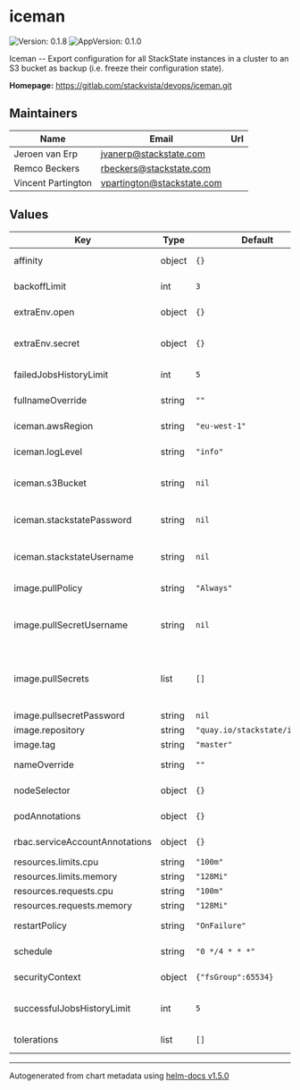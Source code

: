 # iceman

![Version: 0.1.8](https://img.shields.io/badge/Version-0.1.8-informational?style=flat-square) ![AppVersion: 0.1.0](https://img.shields.io/badge/AppVersion-0.1.0-informational?style=flat-square)

Iceman -- Export configuration for all StackState instances in a cluster to an S3 bucket as backup (i.e. freeze their configuration state).

**Homepage:** <https://gitlab.com/stackvista/devops/iceman.git>

## Maintainers

| Name | Email | Url |
| ---- | ------ | --- |
| Jeroen van Erp | jvanerp@stackstate.com |  |
| Remco Beckers | rbeckers@stackstate.com |  |
| Vincent Partington | vpartington@stackstate.com |  |

## Values

| Key | Type | Default | Description |
|-----|------|---------|-------------|
| affinity | object | `{}` | Affinity settings for pod assignment. |
| backoffLimit | int | `3` | For failed jobs, how many times to retry. |
| extraEnv.open | object | `{}` | Extra open environment variables to inject into pods. |
| extraEnv.secret | object | `{}` | Extra secret environment variables to inject into pods via a `Secret` object. |
| failedJobsHistoryLimit | int | `5` | The number of failed CronJob executions that are saved. |
| fullnameOverride | string | `""` | Override the fullname of the chart. |
| iceman.awsRegion | string | `"eu-west-1"` | Default AWS region where the S3 bucket resides. |
| iceman.logLevel | string | `"info"` | Log level of the Iceman application. |
| iceman.s3Bucket | string | `nil` | **REQUIRED** S3 bucket name to place the backup configuration. |
| iceman.stackstatePassword | string | `nil` | **REQUIRED** Administrator password for the Admin API running on all StackStates. |
| iceman.stackstateUsername | string | `nil` | **REQUIRED** Administrator username for the Admin API running on all StackStates. |
| image.pullPolicy | string | `"Always"` | Default container image pull policy. |
| image.pullSecretUsername | string | `nil` | Specify username and password to create an image pull secret that is used to pull the imagepullSecretUsername: |
| image.pullSecrets | list | `[]` | Extra secrets / credentials needed for container image registry. Is ignored when specifying a pullSecretUsername/password |
| image.pullsecretPassword | string | `nil` |  |
| image.repository | string | `"quay.io/stackstate/iceman"` | Base container image registry. |
| image.tag | string | `"master"` | Default container image tag. |
| nameOverride | string | `""` | Override the name of the chart. |
| nodeSelector | object | `{}` | Node labels for pod assignment. |
| podAnnotations | object | `{}` | Annotations to inject into `Job` pods. |
| rbac.serviceAccountAnnotations | object | `{}` | Additional `ServiceAccount` annotations. |
| resources.limits.cpu | string | `"100m"` | CPU resource limits. |
| resources.limits.memory | string | `"128Mi"` | Memory resource limits. |
| resources.requests.cpu | string | `"100m"` | CPU resource requests. |
| resources.requests.memory | string | `"128Mi"` | Memory resource requests. |
| restartPolicy | string | `"OnFailure"` | For failed jobs, how to handle restarts. |
| schedule | string | `"0 */4 * * *"` | Default schedule for this CronJob. |
| securityContext | object | `{"fsGroup":65534}` | Security context for the `CronJob` object. |
| successfulJobsHistoryLimit | int | `5` | The number of successful CronJob executions that are saved. |
| tolerations | list | `[]` | Toleration labels for pod assignment. |

----------------------------------------------
Autogenerated from chart metadata using [helm-docs v1.5.0](https://github.com/norwoodj/helm-docs/releases/v1.5.0)
